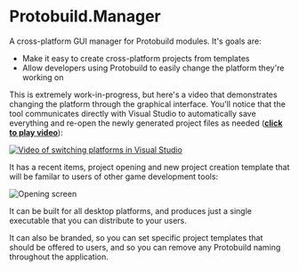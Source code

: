 # Protobuild.Manager

A cross-platform GUI manager for Protobuild modules.  It's goals are:

  * Make it easy to create cross-platform projects from templates
  * Allow developers using Protobuild to easily change the platform they're working on

This is extremely work-in-progress, but here's a video that demonstrates changing the platform through the graphical interface.  You'll notice that the tool communicates directly with Visual Studio to automatically save everything and re-open the newly generated project files as needed (**[click to play video](https://www.youtube.com/watch?v=v7j505P5AkM)**):

[![Video of switching platforms in Visual Studio](http://img.youtube.com/vi/v7j505P5AkM/0.jpg)](https://www.youtube.com/watch?v=v7j505P5AkM)

It has a recent items, project opening and new project creation template that will be familar to users of other game development tools:

![Opening screen](http://i.imgur.com/IlsCmEf.png)

It can be built for all desktop platforms, and produces just a single executable that you can distribute to your users.

It can also be branded, so you can set specific project templates that should be offered to users, and so you can remove any Protobuild naming throughout the application.

